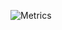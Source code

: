 ![Metrics](https://metrics.lecoq.io/gaius-qi?template=classic&lines=1&notable=1&config.timezone=Asia%2FShanghai)
